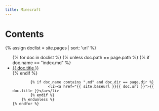 ```yaml
---
title: Minecraft
---
```


# Contents

{% assign doclist = site.pages | sort: 'url' %}
<ul>
    {% for doc in doclist %}
        {% unless doc.path == page.path %}
            {% if doc.name == "index.md" %}
                    <li><a href="{{ site.baseurl }}{{ doc.url }}">{{ doc.title }}</a></li>
            {% endif %}

            {% if doc.name contains ".md" and doc.dir == page.dir %}
                    <li><a href="{{ site.baseurl }}{{ doc.url }}">{{ doc.title }}</a></li>
            {% endif %}
        {% endunless %}
    {% endfor %}
</ul>

